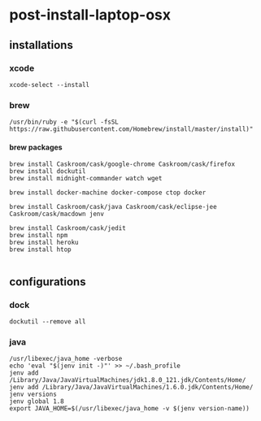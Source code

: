 # post-install-laptop-osx

##  installations

### xcode

```
xcode-select --install
```

### brew

```
/usr/bin/ruby -e "$(curl -fsSL https://raw.githubusercontent.com/Homebrew/install/master/install)"
```

#### brew packages

```
brew install Caskroom/cask/google-chrome Caskroom/cask/firefox
brew install dockutil
brew install midnight-commander watch wget 
```

```
brew install docker-machine docker-compose ctop docker

brew install Caskroom/cask/java Caskroom/cask/eclipse-jee Caskroom/cask/macdown jenv

brew install Caskroom/cask/jedit
brew install npm
brew install heroku
brew install htop


```

## configurations

### dock

```
dockutil --remove all
```


### java

```
/usr/libexec/java_home -verbose
echo 'eval "$(jenv init -)"' >> ~/.bash_profile
jenv add /Library/Java/JavaVirtualMachines/jdk1.8.0_121.jdk/Contents/Home/
jenv add /Library/Java/JavaVirtualMachines/1.6.0.jdk/Contents/Home/
jenv versions
jenv global 1.8
export JAVA_HOME=$(/usr/libexec/java_home -v $(jenv version-name))
```







